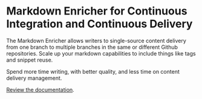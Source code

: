# Markdown Enricher for Continuous Integration and Continuous Delivery

The Markdown Enricher allows writers to single-source content delivery from one branch to multiple branches in the same or different Github repositories. Scale up your markdown capabilities to include things like tags and snippet reuse.

Spend more time writing, with better quality, and less time on content delivery management. 

[Review the documentation](https://pages.github.com/IBM/md-enricher-for-cicd/).
